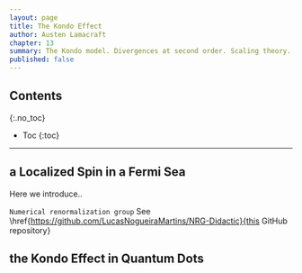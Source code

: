 ```yaml
---
layout: page
title: The Kondo Effect
author: Austen Lamacraft
chapter: 13
summary: The Kondo model. Divergences at second order. Scaling theory.
published: false
---
```


## Contents
{:.no_toc}

* Toc
{:toc}

---

## a Localized Spin in a Fermi Sea

Here we introduce..


`Numerical renormalization group` See \href{https://github.com/LucasNogueiraMartins/NRG-Didactic}{this GitHub repository}

## the Kondo Effect in Quantum Dots
